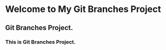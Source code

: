 # Welcome to  My Git Branches Project  
## Git Branches Project.
### This is Git Branches Project.

